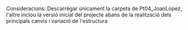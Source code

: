 Consideracions: Descarrègar únicament la carpeta de Pt04_JoanLopez, l'altre inclou la versió inicial del projecte abans de la realització dels principals canvis i variació de l'estructura
